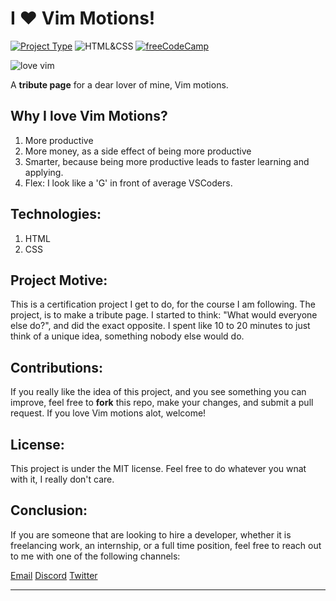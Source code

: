 # I ❤️ Vim Motions!

[![Project Type](https://img.shields.io/badge/Project_Type:-Tribute_Page-purple)](https://www.python.org/downloads/)
![HTML&CSS](https://img.shields.io/badge/HTML-CSS-blue)
[![freeCodeCamp](https://img.shields.io/badge/freeCodeCamp-Responsive_Web_Design_Course-red)](https://freecodecamp.com/learn)


![love vim](https://github.com/WilliamFerns1/I-love-vim-motions/assets/141557971/acc550c5-d6a7-4284-abe3-dc50b72aefeb)

A **tribute page** for a dear lover of mine, Vim motions.

## Why I love Vim Motions?
1. More productive
2. More money, as a side effect of being more productive
3. Smarter, because being more productive leads to faster learning and applying.
4. Flex: I look like a 'G' in front of average VSCoders.

## Technologies:
1. HTML
2. CSS

## Project Motive:
This is a certification project I get to do, for the course I am following. The project, is to make a tribute page. I started to think: "What would everyone else do?", and did the exact opposite. I spent like 10 to 20 minutes to just think of a unique idea, something nobody else would do. 

## Contributions:
If you really like the idea of this project, and you see something you can improve, feel free to **fork** this repo, make your changes, and submit a pull request. If you love Vim motions alot, welcome!

## License:
This project is under the MIT license. Feel free to do whatever you wnat with it, I really don't care.

## Conclusion:
If you are someone that are looking to hire a developer, whether it is freelancing work, an internship, or a full time position, feel free to reach out to me with one of the following channels: 

<a target="_blank" href="mailto:business@williamferns.com">Email</a>
<a target="_blank" href="https://discordapp.com/users/1210562328266014881">Discord</a>
<a target="_blank" href="https://twitter.com/willfernsdev">Twitter</a>

---
